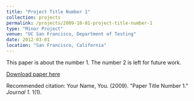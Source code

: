 ```yaml
---
title: "Project Title Number 1"
collection: projects
permalink: /projects/2009-10-01-project-title-number-1
type: "Minor Project"
venue: "UC San Francisco, Department of Testing"
date: 2012-03-01
location: "San Francisco, California"
---
```


This paper is about the number 1. The number 2 is left for future work.

[Download paper here](http://academicpages.github.io/files/paper1.pdf)

Recommended citation: Your Name, You. (2009). "Paper Title Number 1." <i>Journal 1</i>. 1(1).